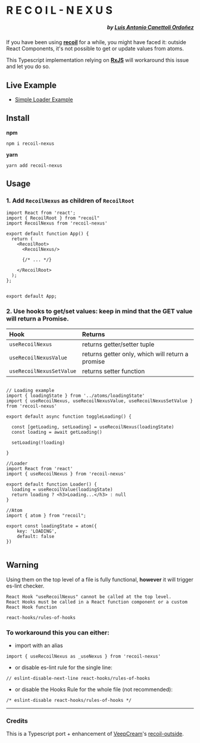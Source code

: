 # R E C O I L - N E X U S 
##### <div align="right">by [Luis Antonio Canettoli Ordoñez](http://luisanton.io)</div>
If you have been using **[recoil](https://recoiljs.org/)** for a while, you might have faced it: outside React Components, it's not possible to get or update values from atoms.

This Typescript implementation relying on **[RxJS](https://rxjs-dev.firebaseapp.com/guide/overview)** will workaround this issue and let you do so.

## Live Example

- [Simple Loader Example](https://codesandbox.io/s/quirky-euclid-qnvzw)

## Install

**npm**

`npm i recoil-nexus`

**yarn**

`yarn add recoil-nexus`

## Usage

### 1. Add `RecoilNexus` as children of `RecoilRoot`

```tsx
import React from 'react';
import { RecoilRoot } from "recoil"
import RecoilNexus from 'recoil-nexus'

export default function App() {
  return (
    <RecoilRoot>
      <RecoilNexus/>
      
      {/* ... */}
      
    </RecoilRoot>
  );
};


export default App;

```

### 2. Use hooks to get/set values: keep in mind that the GET value will return a Promise.


| Hook | Returns |
| :------------- | :----------- |
| `useRecoilNexus` 	| returns getter/setter tuple 	|
| `useRecoilNexusValue` 	| returns getter only, which will return a promise 	|
| `useRecoilNexusSetValue` 	| returns setter function 	|


```tsx

// Loading example
import { loadingState } from '../atoms/loadingState'
import { useRecoilNexus, useRecoilNexusValue, useRecoilNexusSetValue } from 'recoil-nexus'

export default async function toggleLoading() {

  const [getLoading, setLoading] = useRecoilNexus(loadingState) 
  const loading = await getLoading()
 
  setLoading(!loading)
  
}
```

```tsx
//Loader
import React from 'react'
import { useRecoilNexus } from 'recoil-nexus'

export default function Loader() {
  loading = useRecoilValue(loadingState)
  return loading ? <h3>Loading...</h3> : null
}

```

```tsx
//Atom
import { atom } from "recoil";

export const loadingState = atom({
    key: 'LOADING',
    default: false
})
  
```

## Warning
Using them on the top level of a file is fully functional, **however** it will trigger es-lint checker.

```
React Hook "useRecoilNexus" cannot be called at the top level. 
React Hooks must be called in a React function component or a custom React Hook function  

react-hooks/rules-of-hooks
```

### To workaround this you can either:
- import with an alias
```tsx
import { useRecoilNexus as _useNexus } from 'recoil-nexus'
```
- or disable es-lint rule for the single line:
```tsx
// eslint-disable-next-line react-hooks/rules-of-hooks
```
- or disable the Hooks Rule for the whole file (not recommended):
```tsx
/* eslint-disable react-hooks/rules-of-hooks */
```
_____________
### Credits

This is a Typescript port + enhancement of [VeepCream](https://github.com/VeepCream)'s [recoil-outside](https://www.npmjs.com/package/recoil-outside).

